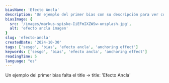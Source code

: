 ```yaml
---
biasName: 'Efecto Ancla'
description: 'Un ejemplo del primer bias con su descripción para ver cómo queda'
biasImage: {
  src: '/images/markus-spiske-IiEFmIXZWSw-unsplash.jpg',
  alt: 'efecto ancla imagen'
}
slug: 'efecto-ancla'
createdDate: '2024-10-30'
tags: ['sesgo', 'bias', 'efecto ancla', 'anchoring effect']
keywords: ['sesgo', 'bias', 'efecto ancla', 'anchoring effect']
readingTime: 5
language: "es"
---
```


Un ejemplo del primer bias
falta el title -> title: 'Efecto Ancla'